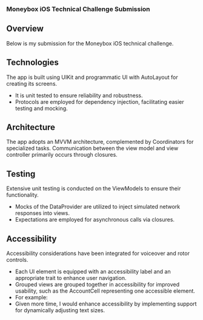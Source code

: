 ### Moneybox iOS Technical Challenge Submission

## Overview
Below is my submission for the Moneybox iOS technical challenge.



## Technologies
The app is built using UIKit and programmatic UI with AutoLayout for creating its screens.
- It is unit tested to ensure reliability and robustness.
- Protocols are employed for dependency injection, facilitating easier testing and mocking.

## Architecture
The app adopts an MVVM architecture, complemented by Coordinators for specialized tasks. Communication between the view model and view controller primarily occurs through closures.

## Testing
Extensive unit testing is conducted on the ViewModels to ensure their functionality.
- Mocks of the DataProvider are utilized to inject simulated network responses into views.
- Expectations are employed for asynchronous calls via closures.

## Accessibility
Accessibility considerations have been integrated for voiceover and rotor controls.
- Each UI element is equipped with an accessibility label and an appropriate trait to enhance user navigation.
- Grouped views are grouped together in accessibility for improved usability, such as the AccountCell representing one accessible element.
- For example:
- Given more time, I would enhance accessibility by implementing support for dynamically adjusting text sizes.
